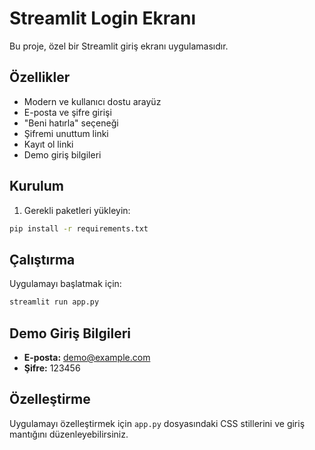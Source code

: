 # Streamlit Login Ekranı

Bu proje, özel bir Streamlit giriş ekranı uygulamasıdır.

## Özellikler

- Modern ve kullanıcı dostu arayüz
- E-posta ve şifre girişi
- "Beni hatırla" seçeneği
- Şifremi unuttum linki
- Kayıt ol linki
- Demo giriş bilgileri

## Kurulum

1. Gerekli paketleri yükleyin:
```bash
pip install -r requirements.txt
```

## Çalıştırma

Uygulamayı başlatmak için:
```bash
streamlit run app.py
```

## Demo Giriş Bilgileri

- **E-posta:** demo@example.com
- **Şifre:** 123456

## Özelleştirme

Uygulamayı özelleştirmek için `app.py` dosyasındaki CSS stillerini ve giriş mantığını düzenleyebilirsiniz. 